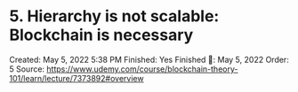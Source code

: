 # 5. Hierarchy is not scalable: Blockchain is necessary

Created: May 5, 2022 5:38 PM
Finished: Yes
Finished 📅: May 5, 2022
Order: 5
Source: https://www.udemy.com/course/blockchain-theory-101/learn/lecture/7373892#overview